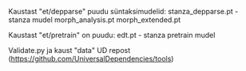 Kaustast "et/depparse" puudu süntaksimudelid:
stanza_depparse.pt - stanza mudel
morph_analysis.pt
morph_extended.pt

Kaustast "et/pretrain" on puudu:
edt.pt - stanza pretrain mudel

Validate.py ja kaust "data" UD repost (https://github.com/UniversalDependencies/tools)